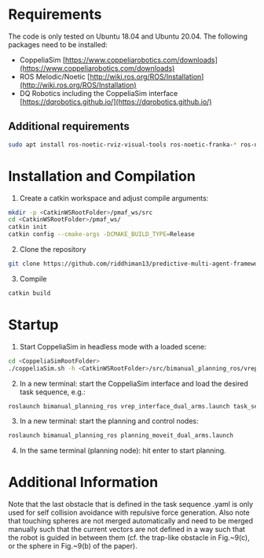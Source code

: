 # Requirements
The code is only tested on Ubuntu 18.04 and Ubuntu 20.04.
The following packages need to be installed:
- CoppeliaSim [https://www.coppeliarobotics.com/downloads](https://www.coppeliarobotics.com/downloads) 
- ROS Melodic/Noetic [http://wiki.ros.org/ROS/Installation](http://wiki.ros.org/ROS/Installation)
- DQ Robotics including the CoppeliaSim interface [https://dqrobotics.github.io/](https://dqrobotics.github.io/)

## Additional requirements
``` bash
sudo apt install ros-noetic-rviz-visual-tools ros-noetic-franka-* ros-noetic-moveit ros-noetic-moveit-visual-tools ros-noetic-rosparam-shortcuts
```

# Installation and Compilation
1. Create a catkin workspace and adjust compile arguments:
``` bash
mkdir -p <CatkinWSRootFolder>/pmaf_ws/src
cd <CatkinWSRootFolder>/pmaf_ws/
catkin init
catkin config --cmake-args -DCMAKE_BUILD_TYPE=Release
```

2. Clone the repository
``` bash
git clone https://github.com/riddhiman13/predictive-multi-agent-framework.git .
```

3. Compile
``` bash
catkin build
```

# Startup
1. Start CoppeliaSim in headless mode with a loaded scene:
``` bash
cd <CoppeliaSimRootFolder>
./coppeliaSim.sh -h <CatkinWSRootFolder>/src/bimanual_planning_ros/vrep_scenes/dual_arms.ttt
```

2. In a new terminal: start the CoppeliaSim interface and load the desired task sequence, e.g.:
``` bash
roslaunch bimanual_planning_ros vrep_interface_dual_arms.launch task_sequence:=dual_arms_static1
```

3. In a new terminal: start the planning and control nodes:
``` bash
roslaunch bimanual_planning_ros planning_moveit_dual_arms.launch
```

4. In the same terminal (planning node): hit enter to start planning.


# Additional Information
Note that the last obstacle that is defined in the task sequence .yaml is only used for self collision avoidance with repulsive force generation.
Also note that touching spheres are not merged automatically and need to be merged manually such that the current vectors are not defined in a way such that the robot is guided in between them (cf. the trap-like obstacle in Fig.~9(c), or the sphere in Fig.~9(b) of the paper). 

